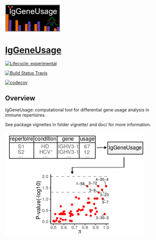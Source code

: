 <a href="https://github.com/snaketron/IgGeneUsage/"><img src="logo.png" width = 180 alt="Logo"/>

# IgGeneUsage

[![Lifecycle: experimental](https://img.shields.io/badge/lifecycle-experimental-orange.svg)](https://www.tidyverse.org/lifecycle/#experimental)

[![Build Status Travis](https://travis-ci.org/snaketron/IgGeneUsage.svg?branch=master)](https://travis-ci.org/snaketron/IgGeneUsage)

[![codecov](https://codecov.io/gh/snaketron/IgGeneUsage/branch/master/graph/badge.svg)](https://codecov.io/github/snaketron/IgGeneUsage)

## Overview
IgGeneUsage: computational tool for differential gene usage analysis in immune repertoires. 

See package vignettes in folder vignette/ and doc/ for more information. 

![alt text](readme.png)
